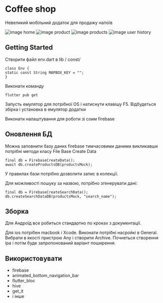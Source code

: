 # Coffee shop

Невеликий мобільний додаток для продажу напоїв

![image home](./assets/img/screen/13.jpg)
![image product](./assets/img/screen/12.jpg)
![image products](./assets/img/screen/2.jpg)
![image user history](./assets/img/screen/3.jpg)

## Getting Started

Створити файл env.dart в lib / const/
```
class Env {
static const String MAPBOX_KEY = "";
}

```
Виконати команду

```
flutter pub get
```

Запусть емулятор для потрібної OS і натиснути клавішу F5.
Відбудеться збірка і установка в емулятор додатки

Виконати налаштування для роботи зі соим firebase

## Оновлення БД

Можна заповнити базу даних firebase тимчасовими даними викликавши потрібні методи класу File Base Create Data
```
final db = FirebaseCreateData();
await db.createProductsDB(productsMock);
```
У правилах бази потрібно дозволити запис в колекції.

Для можливості пошуку за назвою, потрібно згенерувати дані:
```
final db = FirebaseCreateSearchData();
db.createSearchDataDB(productsMock, "search_name");
```
## Зборка

Для Андроїд все робиться стандартно по кроках з документації.

Для ios потрібен macbook і Xcode.
Виконати потрібні насройкі в General. Вибрати в якості пристрою Any і створити Archive. Почнеться створення ipa і потім буде запропонований варіант поширення.

## Використовувати
- firebase
- animated_bottom_navigation_bar
- flutter_bloc
- hive
- get_it
- і інше